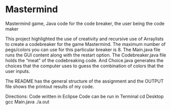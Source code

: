 # Mastermind
Mastermind game, Java code for the code breaker, the user being the code maker

This project highlighted the use of creativity and recursive use of Arraylists to create a codebreaker for the game Mastermind. The maximum number of pegs/colors you can use for this particular breaker is 8. The Main.java file runs the GUI content along with the restart option. The Codebreaker.java file holds the “meat” of the codebreaking code. And Choice.java generates the choices that the computer uses to guess the combination of colors that the user inputs. 

The README has the general structure of the assignment and the OUTPUT file shows the printout results of my code. 

Directions:
Code written in Eclipse
Code can be run in Terminal
cd Desktop
gcc Main.java
./a.out
